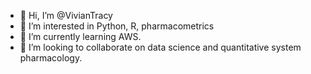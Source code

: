- 👋 Hi, I’m @VivianTracy
- 👀 I’m interested in Python, R, pharmacometrics
- 🌱 I’m currently learning AWS. 
- 💞️ I’m looking to collaborate on data science and quantitative system pharmacology. 


<!---
VivianTracy/VivianTracy is a ✨ special ✨ repository because its `README.md` (this file) appears on your GitHub profile.
You can click the Preview link to take a look at your changes.
--->

